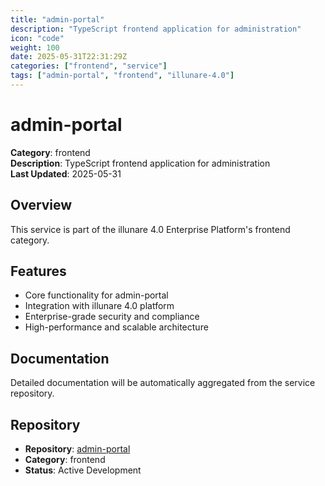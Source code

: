```yaml
---
title: "admin-portal"
description: "TypeScript frontend application for administration"
icon: "code"
weight: 100
date: 2025-05-31T22:31:29Z
categories: ["frontend", "service"]
tags: ["admin-portal", "frontend", "illunare-4.0"]
---
```


# admin-portal

**Category**: frontend  
**Description**: TypeScript frontend application for administration  
**Last Updated**: 2025-05-31

## Overview

This service is part of the illunare 4.0 Enterprise Platform's frontend category.

## Features

- Core functionality for admin-portal
- Integration with illunare 4.0 platform
- Enterprise-grade security and compliance
- High-performance and scalable architecture

## Documentation

Detailed documentation will be automatically aggregated from the service repository.

## Repository

- **Repository**: [admin-portal](https://github.com/illunare-40/admin-portal)
- **Category**: frontend
- **Status**: Active Development

